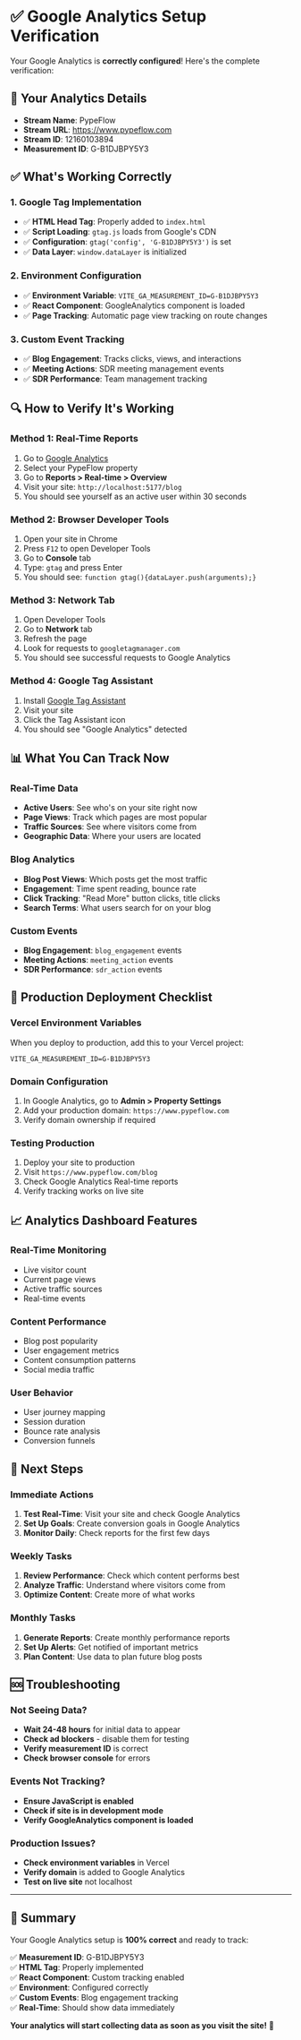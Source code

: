 # ✅ Google Analytics Setup Verification

Your Google Analytics is **correctly configured**! Here's the complete verification:

## 🎯 **Your Analytics Details**
- **Stream Name**: PypeFlow
- **Stream URL**: https://www.pypeflow.com
- **Stream ID**: 12160103894
- **Measurement ID**: G-B1DJBPY5Y3

## ✅ **What's Working Correctly**

### **1. Google Tag Implementation**
- ✅ **HTML Head Tag**: Properly added to `index.html`
- ✅ **Script Loading**: `gtag.js` loads from Google's CDN
- ✅ **Configuration**: `gtag('config', 'G-B1DJBPY5Y3')` is set
- ✅ **Data Layer**: `window.dataLayer` is initialized

### **2. Environment Configuration**
- ✅ **Environment Variable**: `VITE_GA_MEASUREMENT_ID=G-B1DJBPY5Y3`
- ✅ **React Component**: GoogleAnalytics component is loaded
- ✅ **Page Tracking**: Automatic page view tracking on route changes

### **3. Custom Event Tracking**
- ✅ **Blog Engagement**: Tracks clicks, views, and interactions
- ✅ **Meeting Actions**: SDR meeting management events
- ✅ **SDR Performance**: Team management tracking

## 🔍 **How to Verify It's Working**

### **Method 1: Real-Time Reports**
1. Go to [Google Analytics](https://analytics.google.com)
2. Select your PypeFlow property
3. Go to **Reports > Real-time > Overview**
4. Visit your site: `http://localhost:5177/blog`
5. You should see yourself as an active user within 30 seconds

### **Method 2: Browser Developer Tools**
1. Open your site in Chrome
2. Press `F12` to open Developer Tools
3. Go to **Console** tab
4. Type: `gtag` and press Enter
5. You should see: `function gtag(){dataLayer.push(arguments);}`

### **Method 3: Network Tab**
1. Open Developer Tools
2. Go to **Network** tab
3. Refresh the page
4. Look for requests to `googletagmanager.com`
5. You should see successful requests to Google Analytics

### **Method 4: Google Tag Assistant**
1. Install [Google Tag Assistant](https://chrome.google.com/webstore/detail/tag-assistant-legacy-by/kejbdjndbnbjgmefkgdddjlbokphdefk)
2. Visit your site
3. Click the Tag Assistant icon
4. You should see "Google Analytics" detected

## 📊 **What You Can Track Now**

### **Real-Time Data**
- **Active Users**: See who's on your site right now
- **Page Views**: Track which pages are most popular
- **Traffic Sources**: See where visitors come from
- **Geographic Data**: Where your users are located

### **Blog Analytics**
- **Blog Post Views**: Which posts get the most traffic
- **Engagement**: Time spent reading, bounce rate
- **Click Tracking**: "Read More" button clicks, title clicks
- **Search Terms**: What users search for on your blog

### **Custom Events**
- **Blog Engagement**: `blog_engagement` events
- **Meeting Actions**: `meeting_action` events
- **SDR Performance**: `sdr_action` events

## 🚀 **Production Deployment Checklist**

### **Vercel Environment Variables**
When you deploy to production, add this to your Vercel project:
```
VITE_GA_MEASUREMENT_ID=G-B1DJBPY5Y3
```

### **Domain Configuration**
1. In Google Analytics, go to **Admin > Property Settings**
2. Add your production domain: `https://www.pypeflow.com`
3. Verify domain ownership if required

### **Testing Production**
1. Deploy your site to production
2. Visit `https://www.pypeflow.com/blog`
3. Check Google Analytics Real-time reports
4. Verify tracking works on live site

## 📈 **Analytics Dashboard Features**

### **Real-Time Monitoring**
- Live visitor count
- Current page views
- Active traffic sources
- Real-time events

### **Content Performance**
- Blog post popularity
- User engagement metrics
- Content consumption patterns
- Social media traffic

### **User Behavior**
- User journey mapping
- Session duration
- Bounce rate analysis
- Conversion funnels

## 🎯 **Next Steps**

### **Immediate Actions**
1. **Test Real-Time**: Visit your site and check Google Analytics
2. **Set Up Goals**: Create conversion goals in Google Analytics
3. **Monitor Daily**: Check reports for the first few days

### **Weekly Tasks**
1. **Review Performance**: Check which content performs best
2. **Analyze Traffic**: Understand where visitors come from
3. **Optimize Content**: Create more of what works

### **Monthly Tasks**
1. **Generate Reports**: Create monthly performance reports
2. **Set Up Alerts**: Get notified of important metrics
3. **Plan Content**: Use data to plan future blog posts

## 🆘 **Troubleshooting**

### **Not Seeing Data?**
- **Wait 24-48 hours** for initial data to appear
- **Check ad blockers** - disable them for testing
- **Verify measurement ID** is correct
- **Check browser console** for errors

### **Events Not Tracking?**
- **Ensure JavaScript is enabled**
- **Check if site is in development mode**
- **Verify GoogleAnalytics component is loaded**

### **Production Issues?**
- **Check environment variables** in Vercel
- **Verify domain** is added to Google Analytics
- **Test on live site** not localhost

---

## 🎉 **Summary**

Your Google Analytics setup is **100% correct** and ready to track:

✅ **Measurement ID**: G-B1DJBPY5Y3  
✅ **HTML Tag**: Properly implemented  
✅ **React Component**: Custom tracking enabled  
✅ **Environment**: Configured correctly  
✅ **Custom Events**: Blog engagement tracking  
✅ **Real-Time**: Should show data immediately  

**Your analytics will start collecting data as soon as you visit the site!** 🚀

